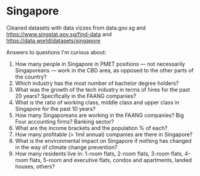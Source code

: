 # Singapore
Cleaned datasets with data vizzes from data.gov.sg and https://www.singstat.gov.sg/find-data and https://data.world/datasets/singapore

Answers to questions I'm curious about:
1) How many people in Singapore in PMET positions ⁠— not necessarily Singaporeans ⁠— work in the CBD area, as opposed to the other parts of the country?
2) Which industry has the most number of bachelor degree holders?
3) What was the growth of the tech industry in terms of hires for the past 20 years? Specifically in the FAANG companies?
4) What is the ratio of working class, middle class and upper class in Singapore for the past 10 years?
5) How many Singaporeans are working in the FAANG companies? Big Four accounting firms? Banking sector?
6) What are the income brackets and the population % of each?
7) How many profitable (> 1mil annual) companies are there in Singapore?
8) What is the environmental impact on Singapore if nothing has changed in the way of climate change prevention?
9) How many residents live in: 1-room flats, 2-room flats, 3-room flats, 4-room flats, 5-room and executive flats, condos and apartments, landed houses, others?
